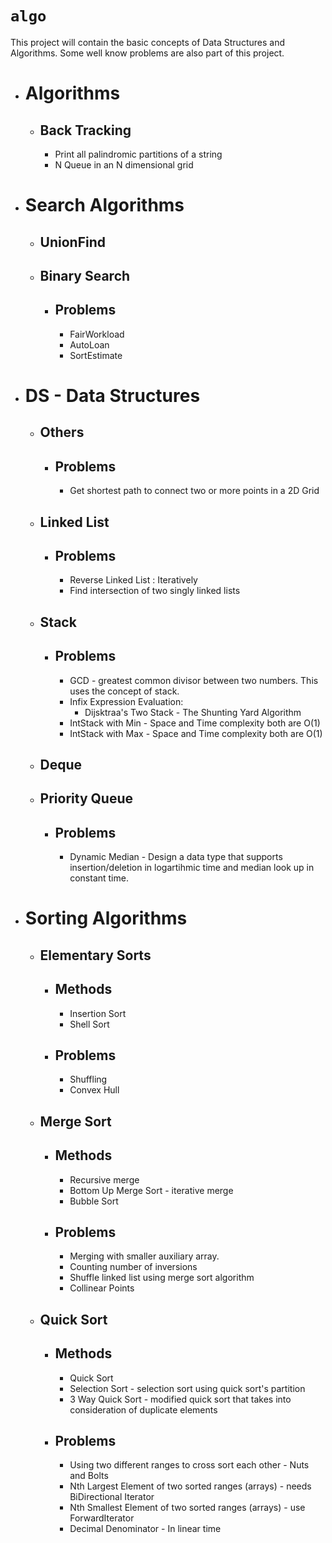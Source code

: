 # `algo`

This project will contain the basic concepts of Data Structures and Algorithms.
Some well know problems are also part of this project.

* **Algorithms**
    =
    * Back Tracking
        -
        * Print all palindromic partitions of a string
        * N Queue in an N dimensional grid
* **Search Algorithms**
    =
    * UnionFind
        -
    * Binary Search
        -
        * Problems
            -
            * FairWorkload
            * AutoLoan
            * SortEstimate
        
    
* **DS - Data Structures**
    =
    * Others
        -
        *   Problems
            -
            *   Get shortest path to connect two or more points in a 2D Grid
    * Linked List
        -
        *   Problems
            -
            *   Reverse Linked List : Iteratively
            *   Find intersection of two singly linked lists
    * Stack
        -    
        *   Problems
            -   
            *   GCD - greatest common divisor between two numbers. This uses the concept of stack.
            *   Infix Expression Evaluation:
                *   Dijsktraa's Two Stack - The Shunting Yard Algorithm
            *   IntStack with Min - Space and Time complexity both are O(1)
            *   IntStack with Max - Space and Time complexity both are O(1)
    * Deque
        -
    * Priority Queue
        -
        *   Problems
            -
            *   Dynamic Median - Design a data type that supports insertion/deletion in logartihmic time and median look up in constant time. 

      
               
* **Sorting Algorithms**
    =
    * **Elementary Sorts**
        -
        * Methods
            -
            * Insertion Sort
            * Shell Sort
        * Problems
            -
            * Shuffling
            * Convex Hull
    * **Merge Sort**
        -
        * Methods
            -
            * Recursive merge
            * Bottom Up Merge Sort - iterative merge
            * Bubble Sort
        * Problems
            -
            * Merging with smaller auxiliary array.
            * Counting number of inversions
            * Shuffle linked list using merge sort algorithm
            * Collinear Points
    * **Quick Sort**
        -    
        * Methods
            -
            * Quick Sort
            * Selection Sort  - selection sort using quick sort's partition
            * 3 Way Quick Sort - modified quick sort that takes into consideration of duplicate elements
        * Problems
            -
            * Using two different ranges to cross sort each other - Nuts and Bolts
            * Nth Largest Element of two sorted ranges (arrays) - needs BiDirectional Iterator
            * Nth Smallest Element of two sorted ranges (arrays) - use ForwardIterator
            * Decimal Denominator - In linear time
            
            